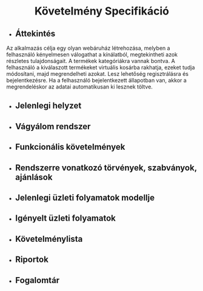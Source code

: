 <center><h1>Követelmény Specifikáció</h1></center>

* <h2>Áttekintés</h2>
 Az alkalmazás célja egy olyan webáruház létrehozása, melyben a felhasználó kényelmesen válogathat
 a kínálatból, megtekintheti azok részletes tulajdonságait. A termékek kategóriákra vannak bontva.
 A felhasználó a kiválaszott termékeket virtuális kosárba rakhatja, ezeket tudja módosítani,
 majd megrendelheti azokat. Lesz lehetőség regisztrálásra és bejelentkezésre. Ha a felhasználó
 bejelentkezett állapotban van, akkor a megrendeléskor az adatai automatikusan ki lesznek töltve.
 
* <h2>Jelenlegi helyzet</h2>

* <h2>Vágyálom rendszer</h2>

* <h2>Funkcionális követelmények</h2>

* <h2>Rendszerre vonatkozó törvények, szabványok, ajánlások</h2>

* <h2>Jelenlegi üzleti folyamatok modellje</h2>

* <h2>Igényelt üzleti folyamatok</h2>

* <h2>Követelménylista</h2>

* <h2>Riportok</h2>

* <h2>Fogalomtár</h2>